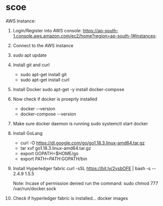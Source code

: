 # scoe

AWS Instance:

1. Login/Register into AWS console:
https://ap-south-1.console.aws.amazon.com/ec2/home?region=ap-south-1#Instances:

2. Connect to the AWS instance

3. sudo apt update

4. Install git and curl
	- sudo apt-get install git
	- sudo apt-get install curl

5. Install Docker
	sudo apt-get -y install docker-compose

6. Now check if docker is proeprly installed
	- docker --version
	- docker-compose --version

7. Make sure docker daemon is running
	sudo systemctl start docker

8. Install GoLang
	- curl -O https://dl.google.com/go/go1.18.3.linux-amd64.tar.gz
	- tar xvf go1.18.3.linux-amd64.tar.gz
	- export GOPATH=$HOME/go
	- export PATH=$PATH:$GOPATH/bin

9. Install Hyperledger fabric
	curl -sSL https://bit.ly/2ysbOFE | bash -s -- 2.4.9 1.5.5

	Note: Incase of permission denied run the command:
		 sudo chmod 777 /var/run/docker.sock

10. Check if hyperledger fabric is installed...
	docker images
